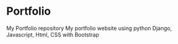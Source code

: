 # Portfolio
My Portfolio repository
My portfolio website using python Django, Javascript, Html, CSS with Bootstrap
